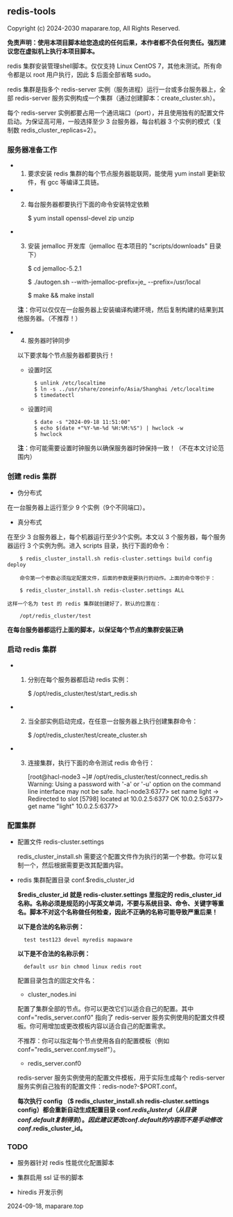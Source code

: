 ## redis-tools


Copyright (c) 2024-2030 maparare.top, All Rights Reserved.


**免责声明：使用本项目脚本给您造成的任何后果，本作者都不负任何责任。强烈建议您在虚拟机上执行本项目脚本。**

redis 集群安装管理shell脚本。仅仅支持 Linux CentOS 7，其他未测试。所有命令都是以 root 用户执行，因此 $ 后面全部省略 sudo。

redis 集群是指多个 redis-server 实例（服务进程）运行一台或多台服务器上，全部 redis-server 服务实例构成一个集群（通过创建脚本：create_cluster.sh）。

每个 redis-server 实例都要占用一个通讯端口（port），并且使用独有的配置文件启动。为保证高可用，一般选择至少 3 台服务器，每台机器 3 个实例的模式（复制数 redis_cluster_replicas=2）。

### 服务器准备工作

- 1) 要求安装 redis 集群的每个节点服务器能联网，能使用 yum install 更新软件，有 gcc 等编译工具链。

- 2) 每台服务器都要执行下面的命令安装特定依赖

        $ yum install openssl-devel zip unzip

- 3) 安装 jemalloc 开发库（jemalloc 在本项目的 "scripts/downloads" 目录下）

        $ cd jemalloc-5.2.1
        
        $ ./autogen.sh
         --with-jemalloc-prefix=je_ --prefix=/usr/local
        
        $ make && make install

    **注**：你可以仅仅在一台服务器上安装编译构建环境，然后复制构建的结果到其他服务器。（不推荐！）

- 4) 服务器时钟同步

    以下要求每个节点服务器都要执行！

    - 设置时区
    
            $ unlink /etc/localtime
            $ ln -s ../usr/share/zoneinfo/Asia/Shanghai /etc/localtime
            $ timedatectl

    - 设置时间

            $ date -s "2024-09-18 11:51:00"
            $ echo $(date +"%Y-%m-%d %H:%M:%S") | hwclock -w
            $ hwclock

    **注**：你可能需要设置时钟服务以确保服务器时钟保持一致！（不在本文讨论范围内）

### 创建 redis 集群

- 伪分布式

 在一台服务器上运行至少 9 个实例（9个不同端口）。
 
- 真分布式

 在至少 3 台服务器上，每个机器运行至少3个实例。本文以 3 个服务器，每个服务器运行 3 个实例为例。进入 scripts 目录，执行下面的命令：

        $ redis_cluster_install.sh redis-cluster.settings build config deploy

        命令第一个参数必须指定配置文件，后面的参数是要执行的动作。上面的命令等价于：

        $ redis_cluster_install.sh redis-cluster.settings ALL

    这样一个名为 test 的 redis 集群就创建好了，默认的位置在：

        /opt/redis_cluster/test


**在每台服务器都运行上面的脚本，以保证每个节点的集群安装正确**

### 启动 redis 集群

- 1) 分别在每个服务器都启动 redis 实例：

        $ /opt/redis_cluster/test/start_redis.sh

- 2) 当全部实例启动完成，在任意一台服务器上执行创建集群命令：

        $ /opt/redis_cluster/test/create_cluster.sh

- 3) 连接集群，执行下面的命令测试 redis 命令行：

        [root@hacl-node3 ~]# /opt/redis_cluster/test/connect_redis.sh
        Warning: Using a password with '-a' or '-u' option on the command line interface may not be safe.
        hacl-node3:6377> set name light
        -> Redirected to slot [5798] located at 10.0.2.5:6377
        OK
        10.0.2.5:6377> get name
        "light"
        10.0.2.5:6377>

### 配置集群

- 配置文件 redis-cluster.settings

    redis_cluster_install.sh 需要这个配置文件作为执行的第一个参数。你可以复制一个，然后根据需要更改其配置内容。


- redis 集群配置目录 conf.$redis_cluster_id

    **$redis_cluster_id 就是 redis-cluster.settings 里指定的 redis_cluster_id 名称。名称必须是规范的小写英文单词，不要与系统目录、命令、关键字等重名。脚本不对这个名称做任何检查，因此不正确的名称可能导致严重后果！**
    
    **以下是合法的名称示例：**
    
        test test123 devel myredis mapaware
    
    **以下是不合法的名称示例：**

        default usr bin chmod linux redis root

    配置目录包含的固定文件名：

    - cluster_nodes.ini
    
    配置了集群全部的节点。你可以更改它们以适合自己的配置。其中 conf="redis_server.conf0" 指向了 redis-server 服务实例使用的配置文件模板。你可用增加或更改模板内容以适合自己的配置需求。
    
    不推荐：你可以指定每个节点使用各自的配置模板（例如 conf="redis_server.conf.myself"）。

    - redis_server.conf0
    
    redis-server 服务实例使用的配置文件模板，用于实际生成每个 redis-server 服务实例自己独有的配置文件：redis-node?-$PORT.conf。

    **每次执行 config （$ redis_cluster_install.sh redis-cluster.settings config）都会重新自动生成配置目录 conf.$redis_cluster_id （从目录 conf.default 复制得到）。因此建议更改 conf.default 的内容而不是手动修改 conf.$redis_cluster_id。**

### TODO

- 服务器针对 redis 性能优化配置脚本

- 集群启用 ssl 证书的脚本

- hiredis 开发示例

2024-09-18, maparare.top